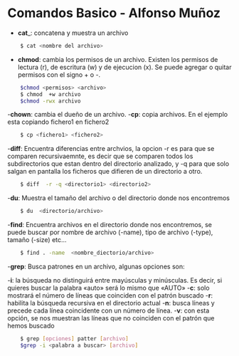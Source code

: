 # Comandos Basico - Alfonso Muñoz
- __cat___: concatena y muestra un archivo

```bash
	$ cat <nombre del archivo>
```

- __chmod__: cambia los permisos de un archivo. Existen los permisos de lectura (r), de escritura (w) y de ejecucion (x). Se puede agregar o quitar permisos con el  signo + o -.

```bash
	$chmod <permisos> <archivo>
	$ chmod  +w archivo
	$chmod -rwx archivo
```

-__chown__: cambia el dueño de un archivo.
-__cp__:  copia archivos. En el ejemplo esta copiando fichero1 en fichero2

```bash
	$ cp <fichero1> <fichero2>
```

-__diff__: Encuentra diferencias entre archvios, la opcion -r es para que se 
comparen recursivaemnte, es decir que se comparen todos los subdirectorios 
que estan dentro del directorio analizado, y -q para que solo salgan en pantalla 
los ficheros que difieren de un directorio a otro.

```bash
	$ diff  -r -q <directorio1> <directorio2>
```

-__du__:  Muestra el tamaño del archivo o del directorio donde nos encontremos

```bash
	$ du  <directorio/archivo>
```

-__find__:  Encuentra archivos en el directorio donde nos encontremos, se
puede buscar por nombre de archivo (-name), tipo de archivo (-type),
tamaño (-size) etc...

```bash
	$ find . -name  <nombre_diectorio/archivo>
```

-__grep__:  Busca patrones en un archivo, algunas opciones son:

-__i__: la búsqueda no distinguirá entre mayúsculas y minúsculas. Es decir, si quieres buscar la palabra «auto» será lo mismo que «AUTO»
-__c__: solo mostrará el número de líneas que coinciden con el patrón buscado
-__r__: habilita la búsqueda recursiva en el directorio actual
-__n__: busca líneas y precede cada línea coincidente con un número de línea.
-__v__: con esta opción, se nos muestran las líneas que no coinciden con el patrón que hemos buscado

```bash
	$ grep [opciones] patter [archivo]
	$grep -i <palabra a buscar> [archivo]
```



